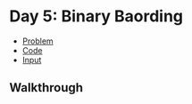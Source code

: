 # Day 5: Binary Baording

- [Problem](https://adventofcode.com/2020/day/1)
- [Code](https://github.com/kolton-musgrove/AdventOfCode/blob/main/1-5/01.py)
- [Input](https://github.com/kolton-musgrove/AdventOfCode/blob/main/1-5/01.txt)

## Walkthrough
